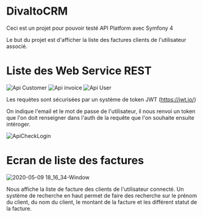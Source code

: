 # DivaltoCRM

Ceci est un projet pour pouvoir testé API Platform avec Symfony 4

Le but du projet est d'afficher la liste des factures clients de l'utilisateur associé.

# Liste des Web Service REST 
![Api Customer](https://user-images.githubusercontent.com/51760726/81479360-ff6b8000-9222-11ea-97ea-6bd7f410a15d.png)
![Api invoice](https://user-images.githubusercontent.com/51760726/81479361-01354380-9223-11ea-9533-9c103962c77a.png)
![Api User](https://user-images.githubusercontent.com/51760726/81479363-02667080-9223-11ea-8102-def411c07796.png)

Les requètes sont sécurisées par un système de token JWT (https://jwt.io/)

On indique l'email et le mot de passe de l'utilisateur, il nous renvoi un token que l'on doit renseigner dans l'auth de la requête que l'on souhaite ensuite intéroger.

![ApiCheckLogin](https://user-images.githubusercontent.com/51760726/81479539-1fe80a00-9224-11ea-9f06-dd99c7e9d092.png)


# Ecran de liste des factures 
![2020-05-09 18_16_34-Window](https://user-images.githubusercontent.com/51760726/81479610-84a36480-9224-11ea-8b7f-181938dc09a9.png)

Nous affiche la liste de facture des clients de l'utilisateur connecté.
Un système de recherche en haut permet de faire des recherche sur le prénom du client, du nom du client, le montant de la facture et les différent statut de la facture.
